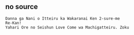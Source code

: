 ## no source
    Danna ga Nani o Itteiru ka Wakaranai Ken 2-sure-me
    Re-Kan!
    Yahari Ore no Seishun Love Come wa Machigatteiru. Zoku